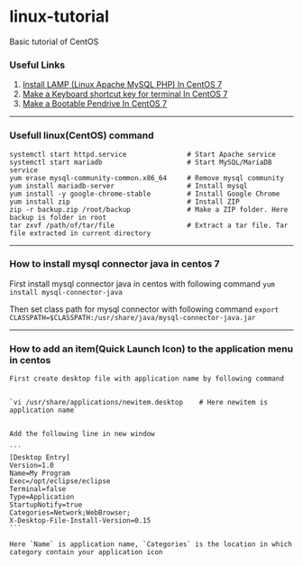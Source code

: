 # linux-tutorial
Basic tutorial of CentOS

### Useful Links

1. [Install LAMP (Linux Apache MySQL PHP) In CentOS 7](https://www.howtoforge.com/tutorial/centos-lamp-server-apache-mysql-php)
2. [Make a Keyboard shortcut key for terminal In CentOS 7](https://stackoverflow.com/questions/26771044/how-do-i-make-a-keyboard-shortcut-for-terminal-in-centos-7)
3. [Make a Bootable Pendrive In CentOS 7](https://www.tecmint.com/install-linux-from-usb-device/)

---

### Usefull linux(CentOS) command

```
systemctl start httpd.service               # Start Apache service
systemctl start mariadb                     # Start MySQL/MariaDB service
yum erase mysql-community-common.x86_64     # Remove mysql community 
yum install mariadb-server                  # Install mysql
yum install -y google-chrome-stable         # Install Google Chrome
yum install zip                             # Install ZIP
zip -r backup.zip /root/backup              # Make a ZIP folder. Here backup is folder in root
tar zxvf /path/of/tar/file                  # Extract a tar file. Tar file extracted in current directory

```
---

### How to install mysql connector java in centos 7
  First install mysql connector java in centos with following command
  `yum install mysql-connector-java`
  
  Then set class path for mysql connector with following command
  `export CLASSPATH=$CLASSPATH:/usr/share/java/mysql-connector-java.jar`
  
  ---
  
  ### How to add an item(Quick Launch Icon) to the application menu in centos
    First create desktop file with application name by following command
    
    
    `vi /usr/share/applications/newitem.desktop    # Here newitem is application name`
      
    
    Add the following line in new window
    
    ```
    [Desktop Entry]
    Version=1.0
    Name=My Program
    Exec=/opt/eclipse/eclipse
    Terminal=false
    Type=Application
    StartupNotify=true
    Categories=Network;WebBrowser;
    X-Desktop-File-Install-Version=0.15
    ```
    
    Here `Name` is application name, `Categories` is the location in which category contain your application icon
